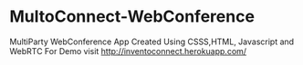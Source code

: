 # MultoConnect-WebConference
MultiParty WebConference App Created Using CSSS,HTML, Javascript and WebRTC
For Demo visit http://inventoconnect.herokuapp.com/
